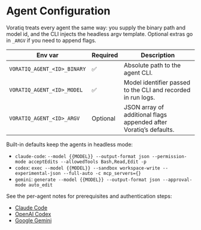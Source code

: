 # Agent Configuration

Voratiq treats every agent the same way: you supply the binary path and model id, and the CLI injects the headless argv template. Optional extras go in `_ARGV` if you need to append flags.

| Env var                     | Required | Description                                                       |
| --------------------------- | -------- | ----------------------------------------------------------------- |
| `VORATIQ_AGENT_<ID>_BINARY` | ✅       | Absolute path to the agent CLI.                                   |
| `VORATIQ_AGENT_<ID>_MODEL`  | ✅       | Model identifier passed to the CLI and recorded in run logs.      |
| `VORATIQ_AGENT_<ID>_ARGV`   | Optional | JSON array of additional flags appended after Voratiq’s defaults. |

Built-in defaults keep the agents in headless mode:

- `claude-code`: `--model {{MODEL}} --output-format json --permission-mode acceptEdits --allowedTools Bash,Read,Edit -p`
- `codex`: `exec --model {{MODEL}} --sandbox workspace-write --experimental-json --full-auto -c mcp_servers={}`
- `gemini`: `generate --model {{MODEL}} --output-format json --approval-mode auto_edit`

See the per-agent notes for prerequisites and authentication steps:

- [Claude Code](./claude-code.md)
- [OpenAI Codex](./codex.md)
- [Google Gemini](./gemini.md)
